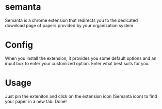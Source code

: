# semanta
Semanta is a chrome extension that redirects you to the dedicated download page of papers provided by your organization system

# Config
When you install the extension, it provides you some default options and an input box to enter your customized option. Enter what best suits for you.

# Usage
Just pin the exteniton and click on the extension icon (Semanta icon) to find your paper in a new tab. Done!
